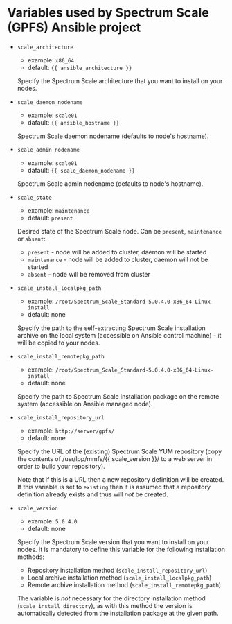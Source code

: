 Variables used by Spectrum Scale (GPFS) Ansible project
=======================================================

- `scale_architecture`
  - example: `x86_64`
  - default: `{{ ansible_architecture }}`

  Specify the Spectrum Scale architecture that you want to install on your nodes.

- `scale_daemon_nodename`
  - example: `scale01`
  - dafault: `{{ ansible_hostname }}`

  Spectrum Scale daemon nodename (defaults to node's hostname).

- `scale_admin_nodename`
  - example: `scale01`
  - dafault: `{{ scale_daemon_nodename }}`

  Spectrum Scale admin nodename (defaults to node's hostname).

- `scale_state`
  - example: `maintenance`
  - default: `present`

  Desired state of the Spectrum Scale node. Can be `present`, `maintenance` or `absent`:
  - `present` - node will be added to cluster, daemon will be started
  - `maintenance` - node will be added to cluster, daemon will not be started
  - `absent` - node will be removed from cluster

- `scale_install_localpkg_path`
  - example: `/root/Spectrum_Scale_Standard-5.0.4.0-x86_64-Linux-install`
  - default: none

  Specify the path to the self-extracting Spectrum Scale installation archive on the local system (accessible on Ansible control machine) - it will be copied to your nodes.

- `scale_install_remotepkg_path`
  - example: `/root/Spectrum_Scale_Standard-5.0.4.0-x86_64-Linux-install`
  - default: none

  Specify the path to Spectrum Scale installation package on the remote system (accessible on Ansible managed node).

- `scale_install_repository_url`
  - example: `http://server/gpfs/`
  - default: none

  Specify the URL of the (existing) Spectrum Scale YUM repository (copy the contents of /usr/lpp/mmfs/{{ scale_version }}/ to a web server in order to build your repository).

  Note that if this is a URL then a new repository definition will be created. If this variable is set to `existing` then it is assumed that a repository definition already exists and thus will *not* be created.

- `scale_version`
  - example: `5.0.4.0`
  - default: none

  Specify the Spectrum Scale version that you want to install on your nodes. It is mandatory to define this variable for the following installation methods:
  - Repository installation method (`scale_install_repository_url`)
  - Local archive installation method (`scale_install_localpkg_path`)
  - Remote archive installation method (`scale_install_remotepkg_path`)

  The variable is *not* necessary for the directory installation method (`scale_install_directory`), as with this method the version is automatically detected from the installation package at the given path.
